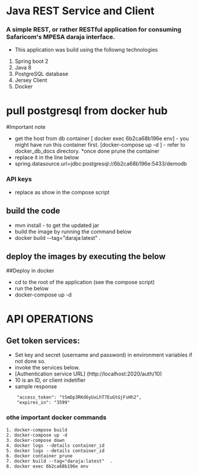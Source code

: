 # Java REST Service and Client
### A simple REST, or rather RESTful application for consuming Safaricom's MPESA daraja interface.
* This application was build using the followng technologies
1. Spring boot 2
2. Java 8
3. PostgreSQL database
4. Jersey Client
5. Docker 

# pull postgresql from docker hub

#Important note
* get the host from db container [ docker exec 6b2ca68b196e env] - you might have run this container first. [docker-compose up -d ] - refer to docker_db_docs directory. 
*once done prune the container
* replace it in the line below  
* spring.datasource.url=jdbc:postgresql://6b2ca68b196e:5433/demodb
### API keys
* replace as show in the compose script 

## build the code
* mvn install - to get the updated jar
* build the image by running the command below
* docker build --tag="daraja:latest"  .



## deploy the images  by executing the below 
##Deploy in docker 
* cd to the root of the application (see the compose script)
* run the below 
* docker-compose up -d 

# API OPERATIONS
## Get token services: 
* Set key and secret (username and password) in environment variables if not done so.
* invoke the services below.
* [Authentication service URL] (http://localhost:2020/auth/10) 
* 10 is an ID, or client indetifier
* sample response
```{
    "access_token": "tSmDp3RKd6yUxLhT7EuGtGjFsHh2",
    "expires_in": "3599"
```



### othe important docker commands
```
1. docker-compose build
2. docker-compose up -d 
3. docker-compose down
4. docker logs --details container_id
5. docker logs --details container_id
6. docker container prune
7. docker build --tag="daraja:latest"  .
8. docker exec 6b2ca68b196e env
```
